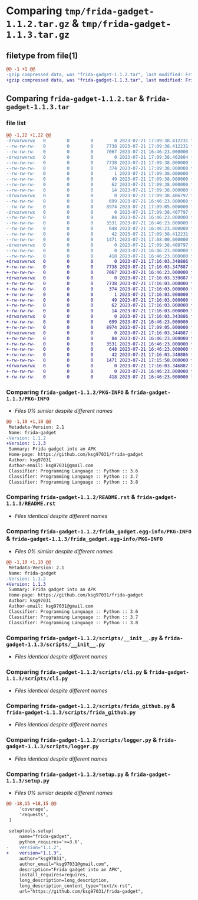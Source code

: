 # Comparing `tmp/frida-gadget-1.1.2.tar.gz` & `tmp/frida-gadget-1.1.3.tar.gz`

## filetype from file(1)

```diff
@@ -1 +1 @@
-gzip compressed data, was "frida-gadget-1.1.2.tar", last modified: Fri Jul 21 17:09:38 2023, max compression
+gzip compressed data, was "frida-gadget-1.1.3.tar", last modified: Fri Jul 21 17:16:03 2023, max compression
```

## Comparing `frida-gadget-1.1.2.tar` & `frida-gadget-1.1.3.tar`

### file list

```diff
@@ -1,22 +1,22 @@
-drwxrwxrwx   0        0        0        0 2023-07-21 17:09:38.412231 frida-gadget-1.1.2/
--rw-rw-rw-   0        0        0     7738 2023-07-21 17:09:38.412231 frida-gadget-1.1.2/PKG-INFO
--rw-rw-rw-   0        0        0     7067 2023-07-21 16:46:23.000000 frida-gadget-1.1.2/README.rst
-drwxrwxrwx   0        0        0        0 2023-07-21 17:09:38.402804 frida-gadget-1.1.2/frida_gadget.egg-info/
--rw-rw-rw-   0        0        0     7738 2023-07-21 17:09:38.000000 frida-gadget-1.1.2/frida_gadget.egg-info/PKG-INFO
--rw-rw-rw-   0        0        0      374 2023-07-21 17:09:38.000000 frida-gadget-1.1.2/frida_gadget.egg-info/SOURCES.txt
--rw-rw-rw-   0        0        0        1 2023-07-21 17:09:38.000000 frida-gadget-1.1.2/frida_gadget.egg-info/dependency_links.txt
--rw-rw-rw-   0        0        0       49 2023-07-21 17:09:38.000000 frida-gadget-1.1.2/frida_gadget.egg-info/entry_points.txt
--rw-rw-rw-   0        0        0       62 2023-07-21 17:09:38.000000 frida-gadget-1.1.2/frida_gadget.egg-info/requires.txt
--rw-rw-rw-   0        0        0       14 2023-07-21 17:09:38.000000 frida-gadget-1.1.2/frida_gadget.egg-info/top_level.txt
-drwxrwxrwx   0        0        0        0 2023-07-21 17:09:38.406797 frida-gadget-1.1.2/scripts/
--rw-rw-rw-   0        0        0      699 2023-07-21 16:46:23.000000 frida-gadget-1.1.2/scripts/__init__.py
--rw-rw-rw-   0        0        0     8974 2023-07-21 17:09:05.000000 frida-gadget-1.1.2/scripts/cli.py
-drwxrwxrwx   0        0        0        0 2023-07-21 17:09:38.407797 frida-gadget-1.1.2/scripts/files/
--rw-rw-rw-   0        0        0       84 2023-07-21 16:46:23.000000 frida-gadget-1.1.2/scripts/files/README.md
--rw-rw-rw-   0        0        0     3531 2023-07-21 16:46:23.000000 frida-gadget-1.1.2/scripts/frida_github.py
--rw-rw-rw-   0        0        0      648 2023-07-21 16:46:23.000000 frida-gadget-1.1.2/scripts/logger.py
--rw-rw-rw-   0        0        0       42 2023-07-21 17:09:38.412231 frida-gadget-1.1.2/setup.cfg
--rw-rw-rw-   0        0        0     1471 2023-07-21 17:08:00.000000 frida-gadget-1.1.2/setup.py
-drwxrwxrwx   0        0        0        0 2023-07-21 17:09:38.408797 frida-gadget-1.1.2/tests/
--rw-rw-rw-   0        0        0        0 2023-07-21 16:46:23.000000 frida-gadget-1.1.2/tests/__init__.py
--rw-rw-rw-   0        0        0      418 2023-07-21 16:46:23.000000 frida-gadget-1.1.2/tests/test_cli.py
+drwxrwxrwx   0        0        0        0 2023-07-21 17:16:03.348886 frida-gadget-1.1.3/
+-rw-rw-rw-   0        0        0     7738 2023-07-21 17:16:03.347887 frida-gadget-1.1.3/PKG-INFO
+-rw-rw-rw-   0        0        0     7067 2023-07-21 16:46:23.000000 frida-gadget-1.1.3/README.rst
+drwxrwxrwx   0        0        0        0 2023-07-21 17:16:03.339887 frida-gadget-1.1.3/frida_gadget.egg-info/
+-rw-rw-rw-   0        0        0     7738 2023-07-21 17:16:03.000000 frida-gadget-1.1.3/frida_gadget.egg-info/PKG-INFO
+-rw-rw-rw-   0        0        0      374 2023-07-21 17:16:03.000000 frida-gadget-1.1.3/frida_gadget.egg-info/SOURCES.txt
+-rw-rw-rw-   0        0        0        1 2023-07-21 17:16:03.000000 frida-gadget-1.1.3/frida_gadget.egg-info/dependency_links.txt
+-rw-rw-rw-   0        0        0       49 2023-07-21 17:16:03.000000 frida-gadget-1.1.3/frida_gadget.egg-info/entry_points.txt
+-rw-rw-rw-   0        0        0       62 2023-07-21 17:16:03.000000 frida-gadget-1.1.3/frida_gadget.egg-info/requires.txt
+-rw-rw-rw-   0        0        0       14 2023-07-21 17:16:03.000000 frida-gadget-1.1.3/frida_gadget.egg-info/top_level.txt
+drwxrwxrwx   0        0        0        0 2023-07-21 17:16:03.343886 frida-gadget-1.1.3/scripts/
+-rw-rw-rw-   0        0        0      699 2023-07-21 16:46:23.000000 frida-gadget-1.1.3/scripts/__init__.py
+-rw-rw-rw-   0        0        0     8974 2023-07-21 17:09:05.000000 frida-gadget-1.1.3/scripts/cli.py
+drwxrwxrwx   0        0        0        0 2023-07-21 17:16:03.344887 frida-gadget-1.1.3/scripts/files/
+-rw-rw-rw-   0        0        0       84 2023-07-21 16:46:23.000000 frida-gadget-1.1.3/scripts/files/README.md
+-rw-rw-rw-   0        0        0     3531 2023-07-21 16:46:23.000000 frida-gadget-1.1.3/scripts/frida_github.py
+-rw-rw-rw-   0        0        0      648 2023-07-21 16:46:23.000000 frida-gadget-1.1.3/scripts/logger.py
+-rw-rw-rw-   0        0        0       42 2023-07-21 17:16:03.348886 frida-gadget-1.1.3/setup.cfg
+-rw-rw-rw-   0        0        0     1471 2023-07-21 17:15:58.000000 frida-gadget-1.1.3/setup.py
+drwxrwxrwx   0        0        0        0 2023-07-21 17:16:03.346887 frida-gadget-1.1.3/tests/
+-rw-rw-rw-   0        0        0        0 2023-07-21 16:46:23.000000 frida-gadget-1.1.3/tests/__init__.py
+-rw-rw-rw-   0        0        0      418 2023-07-21 16:46:23.000000 frida-gadget-1.1.3/tests/test_cli.py
```

### Comparing `frida-gadget-1.1.2/PKG-INFO` & `frida-gadget-1.1.3/PKG-INFO`

 * *Files 0% similar despite different names*

```diff
@@ -1,10 +1,10 @@
 Metadata-Version: 2.1
 Name: frida-gadget
-Version: 1.1.2
+Version: 1.1.3
 Summary: Frida gadget into an APK
 Home-page: https://github.com/ksg97031/frida-gadget
 Author: ksg97031
 Author-email: ksg97031@gmail.com
 Classifier: Programming Language :: Python :: 3.6
 Classifier: Programming Language :: Python :: 3.7
 Classifier: Programming Language :: Python :: 3.8
```

### Comparing `frida-gadget-1.1.2/README.rst` & `frida-gadget-1.1.3/README.rst`

 * *Files identical despite different names*

### Comparing `frida-gadget-1.1.2/frida_gadget.egg-info/PKG-INFO` & `frida-gadget-1.1.3/frida_gadget.egg-info/PKG-INFO`

 * *Files 0% similar despite different names*

```diff
@@ -1,10 +1,10 @@
 Metadata-Version: 2.1
 Name: frida-gadget
-Version: 1.1.2
+Version: 1.1.3
 Summary: Frida gadget into an APK
 Home-page: https://github.com/ksg97031/frida-gadget
 Author: ksg97031
 Author-email: ksg97031@gmail.com
 Classifier: Programming Language :: Python :: 3.6
 Classifier: Programming Language :: Python :: 3.7
 Classifier: Programming Language :: Python :: 3.8
```

### Comparing `frida-gadget-1.1.2/scripts/__init__.py` & `frida-gadget-1.1.3/scripts/__init__.py`

 * *Files identical despite different names*

### Comparing `frida-gadget-1.1.2/scripts/cli.py` & `frida-gadget-1.1.3/scripts/cli.py`

 * *Files identical despite different names*

### Comparing `frida-gadget-1.1.2/scripts/frida_github.py` & `frida-gadget-1.1.3/scripts/frida_github.py`

 * *Files identical despite different names*

### Comparing `frida-gadget-1.1.2/scripts/logger.py` & `frida-gadget-1.1.3/scripts/logger.py`

 * *Files identical despite different names*

### Comparing `frida-gadget-1.1.2/setup.py` & `frida-gadget-1.1.3/setup.py`

 * *Files 0% similar despite different names*

```diff
@@ -18,15 +18,15 @@
     'coverage',
     'requests',
 ]
 
 setuptools.setup(
     name="frida-gadget",
     python_requires='>=3.6',
-    version="1.1.2",
+    version="1.1.3",
     author="ksg97031",
     author_email="ksg97031@gmail.com",
     description="Frida gadget into an APK",
     install_requires=requires,
     long_description=long_description,
     long_description_content_type="text/x-rst",
     url="https://github.com/ksg97031/frida-gadget",
```

